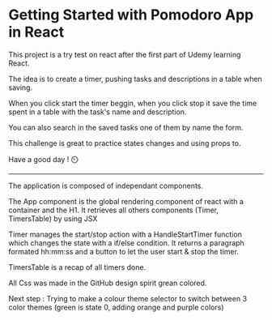 # Getting Started with Pomodoro App in React

This project is a try test on react after the first part of Udemy learning React.

The idea is to create a timer, pushing tasks and descriptions in a table when saving.

When you click start the timer beggin, when you click stop it save the time spent in a table with the task's name and description.

You can also search in the saved tasks one of them by name the form.

This challenge is great to practice states changes and using props to.

Have a good day ! ⏲️

----------------------------------------------------------------------
The application is composed of independant components.

The App component is the global rendering component of react with a container and the H1. It retrieves all others components (Timer, TimersTable) by using JSX

Timer manages the start/stop action with a HandleStartTimer function which changes the state with a if/else condition.
It returns a paragraph formated hh:mm:ss and a button to let the user start & stop the timer.

TimersTable is a recap of all timers done.

All Css was made in the GitHub design spirit grean colored.

Next step : Trying to make a colour theme selector to switch between 3 color themes (green is state 0, adding orange and purple colors)
